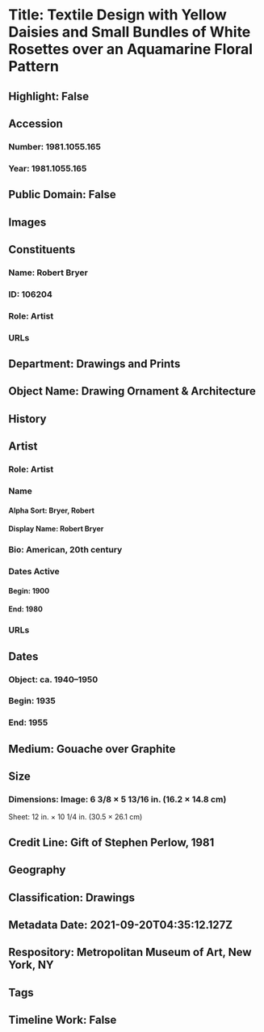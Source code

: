 # Title: Textile Design with Yellow Daisies and Small Bundles of White Rosettes over an Aquamarine Floral Pattern
## Highlight: False
## Accession
### Number: 1981.1055.165
### Year: 1981.1055.165
## Public Domain: False
## Images
## Constituents
### Name: Robert Bryer
### ID: 106204
### Role: Artist
### URLs
## Department: Drawings and Prints
## Object Name: Drawing Ornament & Architecture
## History
## Artist
### Role: Artist
### Name
#### Alpha Sort: Bryer, Robert
#### Display Name: Robert Bryer
### Bio: American, 20th century
### Dates Active
#### Begin: 1900
#### End: 1980
### URLs
## Dates
### Object: ca. 1940–1950
### Begin: 1935
### End: 1955
## Medium: Gouache over Graphite
## Size
### Dimensions: Image: 6 3/8 × 5 13/16 in. (16.2 × 14.8 cm)
Sheet: 12 in. × 10 1/4 in. (30.5 × 26.1 cm)
## Credit Line: Gift of Stephen Perlow, 1981
## Geography
## Classification: Drawings
## Metadata Date: 2021-09-20T04:35:12.127Z
## Respository: Metropolitan Museum of Art, New York, NY
## Tags
## Timeline Work: False